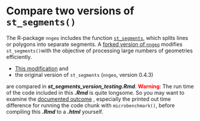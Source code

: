 # Compare two versions of `st_segments()`

The R-package `nngeo` includes the function [`st_segments`](https://michaeldorman.github.io/nngeo/reference/st_segments.html),
which splits lines or polygons into separate segments. A
[forked version of `nngeo`](https://github.com/a-benini/nngeo/tree/st_segments_efficient)
modifies `st_segments()`with the objective of processing large numbers of
geometries efficiently. 

* [This modification](https://github.com/a-benini/nngeo/commit/34a33274b28f31b99b3cbd9c5d239a7c395482f4) and
* the original version of `st_segments` (`nngeo`, version 0.4.3)

are compared in __*st_segments_version_testing.Rmd*__.
<span style="color:red">__Warning__</span>: The run time of the code included
in this __*.Rmd*__ is quite longsome. So you may want to examine the
[documented outcome](https://a-benini.github.io/st_segments_version_comparison/st_segments_version_comparison.html)
, especially the printed out time difference for running the code chunk with
`microbenchmark()`, before compiling this __*.Rmd*__  to a __*.html*__ yourself.
